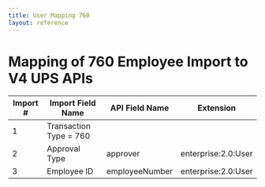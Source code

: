 ```yaml
---
title: User Mapping 760
layout: reference
---
```

# Mapping of 760 Employee Import to V4 UPS APIs 

Import #|Import Field Name|API Field Name|Extension
---|---|---|---
1|Transaction Type = 760|
2|Approval Type| approver |enterprise:2.0:User
3|Employee ID|employeeNumber|enterprise:2.0:User
